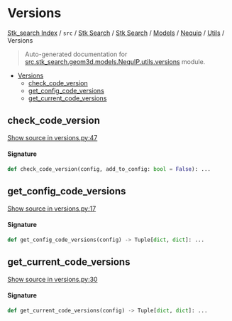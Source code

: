 # Versions

[Stk_search Index](../../../../../../README.md#stk_search-index) / `src` / [Stk Search](../../../../index.md#stk-search) / [Stk Search](../../../../index.md#stk-search) / [Models](../../index.md#models) / [Nequip](../index.md#nequip) / [Utils](./index.md#utils) / Versions

> Auto-generated documentation for [src.stk_search.geom3d.models.NequIP.utils.versions](https://github.com/mohammedazzouzi15/STK_search/blob/main/src/stk_search/geom3d/models/NequIP/utils/versions.py) module.

- [Versions](#versions)
  - [check_code_version](#check_code_version)
  - [get_config_code_versions](#get_config_code_versions)
  - [get_current_code_versions](#get_current_code_versions)

## check_code_version

[Show source in versions.py:47](https://github.com/mohammedazzouzi15/STK_search/blob/main/src/stk_search/geom3d/models/NequIP/utils/versions.py#L47)

#### Signature

```python
def check_code_version(config, add_to_config: bool = False): ...
```



## get_config_code_versions

[Show source in versions.py:17](https://github.com/mohammedazzouzi15/STK_search/blob/main/src/stk_search/geom3d/models/NequIP/utils/versions.py#L17)

#### Signature

```python
def get_config_code_versions(config) -> Tuple[dict, dict]: ...
```



## get_current_code_versions

[Show source in versions.py:30](https://github.com/mohammedazzouzi15/STK_search/blob/main/src/stk_search/geom3d/models/NequIP/utils/versions.py#L30)

#### Signature

```python
def get_current_code_versions(config) -> Tuple[dict, dict]: ...
```